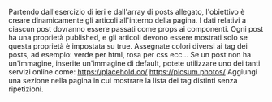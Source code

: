 Partendo dall'esercizio di ieri e dall'array di posts allegato, l'obiettivo è creare dinamicamente gli articoli all'interno della pagina.
I dati relativi a ciascun post dovranno essere passati come props ai componenti.
Ogni post ha una proprietà published, e gli articoli devono essere mostrati solo se questa proprietà è impostata su true.
Assegnate colori diversi ai tag dei posts, ad esempio: verde per html, rosa per css ecc…
Se un post non ha un'immagine, inserite un'immagine di default, potete utilizzare uno dei tanti servizi online come:
https://placehold.co/
https://picsum.photos/
Aggiungi una sezione nella pagina in cui mostrare la lista dei tag distinti senza ripetizioni.